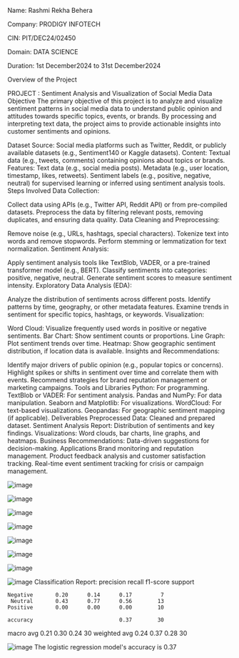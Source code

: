 Name: Rashmi Rekha Behera

Company: PRODIGY INFOTECH

CIN: PIT/DEC24/02450

Domain: DATA SCIENCE

Duration: 1st December2024 to 31st December2024


Overview of the Project

PROJECT : Sentiment Analysis and Visualization of Social Media Data
Objective
The primary objective of this project is to analyze and visualize sentiment patterns in social media data to understand public opinion and attitudes towards specific topics, events, or brands. By processing and interpreting text data, the project aims to provide actionable insights into customer sentiments and opinions.

Dataset
Source: Social media platforms such as Twitter, Reddit, or publicly available datasets (e.g., Sentiment140 or Kaggle datasets).
Content: Textual data (e.g., tweets, comments) containing opinions about topics or brands.
Features:
Text data (e.g., social media posts).
Metadata (e.g., user location, timestamp, likes, retweets).
Sentiment labels (e.g., positive, negative, neutral) for supervised learning or inferred using sentiment analysis tools.
Steps Involved
Data Collection:

Collect data using APIs (e.g., Twitter API, Reddit API) or from pre-compiled datasets.
Preprocess the data by filtering relevant posts, removing duplicates, and ensuring data quality.
Data Cleaning and Preprocessing:

Remove noise (e.g., URLs, hashtags, special characters).
Tokenize text into words and remove stopwords.
Perform stemming or lemmatization for text normalization.
Sentiment Analysis:

Apply sentiment analysis tools like TextBlob, VADER, or a pre-trained transformer model (e.g., BERT).
Classify sentiments into categories: positive, negative, neutral.
Generate sentiment scores to measure sentiment intensity.
Exploratory Data Analysis (EDA):

Analyze the distribution of sentiments across different posts.
Identify patterns by time, geography, or other metadata features.
Examine trends in sentiment for specific topics, hashtags, or keywords.
Visualization:

Word Cloud: Visualize frequently used words in positive or negative sentiments.
Bar Chart: Show sentiment counts or proportions.
Line Graph: Plot sentiment trends over time.
Heatmap: Show geographic sentiment distribution, if location data is available.
Insights and Recommendations:

Identify major drivers of public opinion (e.g., popular topics or concerns).
Highlight spikes or shifts in sentiment over time and correlate them with events.
Recommend strategies for brand reputation management or marketing campaigns.
Tools and Libraries
Python: For programming.
TextBlob or VADER: For sentiment analysis.
Pandas and NumPy: For data manipulation.
Seaborn and Matplotlib: For visualizations.
WordCloud: For text-based visualizations.
Geopandas: For geographic sentiment mapping (if applicable).
Deliverables
Preprocessed Data: Cleaned and prepared dataset.
Sentiment Analysis Report: Distribution of sentiments and key findings.
Visualizations: Word clouds, bar charts, line graphs, and heatmaps.
Business Recommendations: Data-driven suggestions for decision-making.
Applications
Brand monitoring and reputation management.
Product feedback analysis and customer satisfaction tracking.
Real-time event sentiment tracking for crisis or campaign management.


![image](https://github.com/user-attachments/assets/06d091ff-7c3e-4a3d-8a31-61d17e2b54fa)

![image](https://github.com/user-attachments/assets/da31b208-c613-4d04-b44e-3acd26e3b010)

![image](https://github.com/user-attachments/assets/02d9f6a3-064a-4a1d-a008-2aab4a80b620)

![image](https://github.com/user-attachments/assets/757b2834-7a8b-41ec-9189-b90df85af7f7)

![image](https://github.com/user-attachments/assets/6bb152b5-46a7-491f-997e-2977748ee028)

![image](https://github.com/user-attachments/assets/f20b81fa-021d-42a5-ab4b-32f2ee0b403a)

![image](https://github.com/user-attachments/assets/a1074e27-5550-4156-8275-95a864628bca)

![image](https://github.com/user-attachments/assets/d3387c32-bf13-49b5-8c46-ae07b537364b)
Classification Report:
              precision    recall  f1-score   support

    Negative       0.20      0.14      0.17         7
     Neutral       0.43      0.77      0.56        13
    Positive       0.00      0.00      0.00        10

    accuracy                           0.37        30
   macro avg       0.21      0.30      0.24        30
weighted avg       0.24      0.37      0.28        30

![image](https://github.com/user-attachments/assets/59d7649b-eb4e-4caf-a6f7-58627ed1384d)
The logistic regression model's accuracy is 0.37










